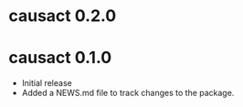 # causact 0.2.0

# causact 0.1.0

* Initial release
* Added a NEWS.md file to track changes to the package.
